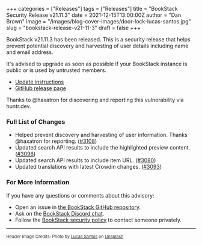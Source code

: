 +++
categories = ["Releases"]
tags = ["Releases"]
title = "BookStack Security Release v21.11.3"
date = 2021-12-15T13:00:00Z
author = "Dan Brown"
image = "/images/blog-cover-images/door-lock-lucas-santos.jpg"
slug = "bookstack-release-v21-11-3"
draft = false
+++

BookStack v21.11.3 has been released.
This is a security release that helps prevent potential discovery and harvesting of user
details including name and email address.

It's advised to upgrade as soon as possible if your BookStack instance is public or
is used by untrusted members.

* [Update instructions](https://www.bookstackapp.com/docs/admin/updates)
* [GitHub release page](https://github.com/BookStackApp/BookStack/releases/tag/v21.11.3)

Thanks to @haxatron for discovering and reporting this vulnerability via huntr.dev.

### Full List of Changes

* Helped prevent discovery and harvesting of user information. Thanks @haxatron for reporting. ([#3108](https://github.com/BookStackApp/BookStack/issues/3108))
* Updated search API results to include the highlighted preview content. ([#3096](https://github.com/BookStackApp/BookStack/issues/3096))
* Updated search API results to include item URL. ([#3080](https://github.com/BookStackApp/BookStack/issues/3080))
* Updated translations with latest Crowdin changes. ([#3093](https://github.com/BookStackApp/BookStack/pull/3093))


### For More Information

If you have any questions or comments about this advisory:
* Open an issue in [the BookStack GitHub repository](BookStackApp/BookStack/issues).
* Ask on the [BookStack Discord chat](https://discord.gg/ztkBqR2).
* Follow the [BookStack security policy](https://github.com/BookStackApp/BookStack/blob/development/.github/SECURITY.md) to contact someone privately.

----

<span style="font-size: 0.8em;opacity:0.9;">Header Image Credits: <span>Photo by <a href="https://unsplash.com/@_staticvoid?utm_source=unsplash&amp;utm_medium=referral&amp;utm_content=creditCopyText">Lucas Santos</a> on <a href="https://unsplash.com/?utm_source=unsplash&amp;utm_medium=referral&amp;utm_content=creditCopyText">Unsplash</a></span></span>
